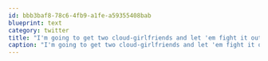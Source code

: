 ```yaml
---
id: bbb3baf8-78c6-4fb9-a1fe-a59355408bab
blueprint: text
category: twitter
title: "I'm going to get two cloud-girlfriends and let 'em fight it out on Facebook http://ti.me/e7ocfJ"
caption: "I'm going to get two cloud-girlfriends and let 'em fight it out on Facebook http://ti.me/e7ocfJ"
---
```

